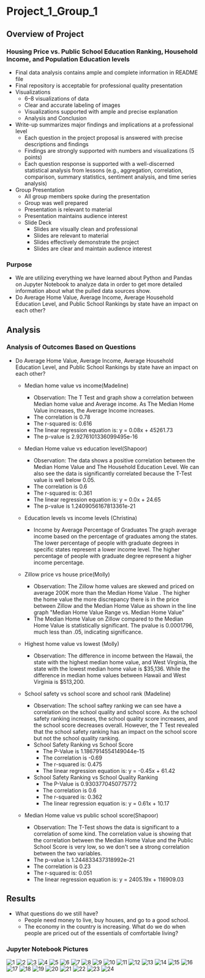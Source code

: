 # Project_1_Group_1

## Overview of Project

### Housing Price vs. Public School Education Ranking, Household Income, and Population Education levels
   
* Final data analysis contains ample and complete information in README file
* Final repository is acceptable for professional quality presentation
* Visualizations
    * 6–8 visualizations of data
    * Clear and accurate labeling of images
    * Visualizations supported with ample and precise explanation
    * Analysis and Conclusion 
* Write-up summarizes major findings and implications at a professional level
    * Each question in the project proposal is answered with precise descriptions and findings
    * Findings are strongly supported with numbers and visualizations (5 points)
    * Each question response is supported with a well-discerned statistical analysis from lessons (e.g., aggregation, correlation, comparison, summary statistics, sentiment analysis, and time series analysis)
* Group Presentation
    * All group members spoke during the presentation
    * Group was well prepared
    * Presentation is relevant to material
    * Presentation maintains audience interest
    * Slide Deck
        * Slides are visually clean and professional
        * Slides are relevant to material
        * Slides effectively demonstrate the project 
        * Slides are clear and maintain audience interest

### Purpose
   
* We are utilizing everything we have learned about Python and Pandas on Jupyter Notebook to analyze data in order to get more detailed information about what the pulled data sources show.
* Do Average Home Value, Average Income, Average Household Education Level, and Public School Rankings by state have an impact on each other?

## Analysis

### Analysis of Outcomes Based on Questions

* Do Average Home Value, Average Income, Average Household Education Level, and Public School Rankings by state have an impact on each other?
   
    * Median home value vs income(Madeline)
        * Observation: The T Test and graph show a correlation between Median home value and Average income. As The Median Home Value increases, the Average Income increases.
        * The correlation is 0.78
        * The r-squared is: 0.616
        * The linear regression equation is: y = 0.08x + 45261.73
        * The p-value is 2.9276101336099495e-16
    
    * Median Home value vs education level(Shapoor)
        * Observation: The data shows a positive correlation between the Median Home Value and The Household Education Level. We can also see the data is significantly correlated because the T-Test value is well below 0.05.
        * The correlation is 0.6
        * The r-squared is: 0.361
        * The linear regression equation is: y = 0.0x + 24.65
        * The p-value is 1.2409056167813361e-21
    
    * Education levels vs income levels (Christina)
        * Income by Average Percentage of Graduates 
        The graph average income based on the percentage of graduates among the states. The lower percentage of people with graduate degrees in specific states represent a lower income level. The higher percentage of people with graduate degree represent a higher income percentage.
    
    * Zillow price vs house price(Molly)
        * Observation: The Zillow home values are skewed and priced on average 200K more than the Median Home Value .  The higher the home value the more discrepancy there is in the price between Zillow and the Median Home Value as shown in the line graph "Median Home Value Range vs. Median Home Value"
        * The Median Home Value on Zillow compared to the Median Home Value is statistically significant.  The pvalue is 0.0001796, much less than .05, indicating significance.
    
    * Highest home value vs lowest (Molly)
        * Observation: The difference in income between the Hawaii, the state with the highest median home value, and West Virginia, the state with the lowest median home value is $35,136. While the difference in median home values between Hawaii and West Virginia is $513,200.
    
    * School safety vs school score and school rank (Madeline)
        * Observation: The school saftey ranking we can see have a correlation on the school quality and school score. As the school safety ranking increases, the school quality score increases, and the school score decreases overall. However, the T Test revealed that the school safety ranking has an impact on the school score but not the school quality ranking.
        * School Safety Ranking vs School Score
            * The P-Value is 1.1867914554149044e-15
            * The correlation is -0.69
            * The r-squared is: 0.475
            * The linear regression equation is: y = -0.45x + 61.42
        * School Safety Ranking vs School Quality Ranking
            * The P-Value is 0.9303770450775772
            * The correlation is 0.6
            * The r-squared is: 0.362
            * The linear regression equation is: y = 0.61x + 10.17

    * Median Home value vs public school score(Shapoor)
        * Observation: The T-Test shows the data is significant to a correlation of some kind. The correlation value is showing that the correlation between the Median Home Value and the Public School Score is very low, so we don't see a strong correlation between the two variables. 
        * The p-value is 1.244833437318992e-21
        * The correlation is 0.23
        * The r-squared is: 0.051
        * The linear regression equation is: y = 2405.19x + 116909.03

## Results

* What questions do we still have?
    * People need money to live, buy houses, and go to a good school. 
    * The economy in the country is increasing. What do we do when people are priced out of the essentials of comfortable living?

### Jupyter Notebook Pictures
![1](Images/1.png)
![2](Images/2.png)
![3](Images/3.png)
![4](Images/4.png)
![5](Images/5.png)
![6](Images/6.png)
![7](Images/7.png)
![8](Images/8.png)
![9](Images/9.png)
![10](Images/10.png)
![11](Images/11.png)
![12](Images/12.png)
![13](Images/13.png)
![14](Images/14.png)
![15](Images/15.png)
![16](Images/16.png)
![17](Images/17.png)
![18](Images/18.png)
![19](Images/19.png)
![20](Images/20.png)
![21](Images/21.png)
![22](Images/22.png)
![23](Images/23.png)
![24](Images/24.png)

